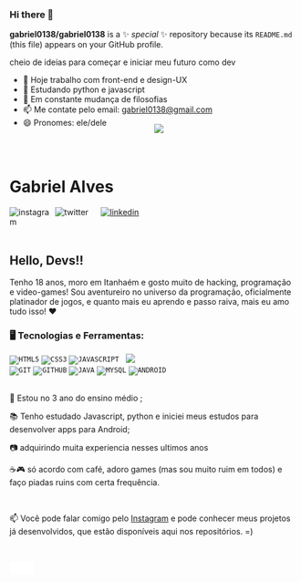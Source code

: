 ### Hi there 👋

**gabriel0138/gabriel0138** is a ✨ _special_ ✨ repository because its `README.md` (this file) appears on your GitHub profile.

cheio de ideias para começar e iniciar meu futuro como dev

- 🔭 Hoje trabalho com front-end e design-UX
- 🌱 Estudando python e javascript
- 💬 Em constante mudança de filosofias
- 📫 Me contate pelo email: gabriel0138@gmail.com
- 😄 Pronomes: ele/dele

<img align="right" width="250px" style="margin-top:-20px" src="https://i.ibb.co/kS6Lf58/Snapinsta-app-307326408-616317533306819-6695734403300442127-n-1080.jpg">

</br>
</br>

<div dsplay="inline-block">
 
 <h1 align="left">Gabriel Alves</h1>
 <a href="https://www.instagram.com/abismo.y2k/">
    <img align="left" width="80px" src="https://i.ibb.co/qkGSp1D/instagram.png" alt="instagram" style="vertical-align:top;">
  </a> 
  <a href="https://twitter.com/Gabriel91752744">
    <img align="left" width="80px" src="https://i.ibb.co/ZcFHDpv/twitter.png" alt="twitter" style="vertical-align:top;">
  </a>
  <a href="https://www.linkedin.com/in/gabriel-dos-santos-alves-86718a252/">
    <img width="80px" src="https://i.ibb.co/RyZx12b/linkedin.png" alt="linkedin" style="vertical-align:top;">
  </a>
</div>





</br>
</br>

## Hello, Devs!!

Tenho 18 anos, moro em Itanhaém e gosto muito de hacking, programação e video-games! Sou aventureiro no universo da programação, oficialmente platinador de jogos, e quanto mais eu aprendo e passo raiva, mais eu amo tudo isso!  ❤

<p></p>

### 🖥️ Tecnologias e Ferramentas: 
<img width="300px" align="right" src="https://i.ibb.co/kS6Lf58/Snapinsta-app-307326408-616317533306819-6695734403300442127-n-1080.jpg">
<code><img width="40px" src="https://cdn.jsdelivr.net/gh/devicons/devicon/icons/html5/html5-original-wordmark.svg" title = "HTML5"/></code>
<code><img width="40px" src="https://cdn.jsdelivr.net/gh/devicons/devicon/icons/css3/css3-original-wordmark.svg" title = "CSS3"/></code>
<code><img width="40px" src="https://cdn.jsdelivr.net/gh/devicons/devicon/icons/javascript/javascript-original.svg" title = "JAVASCRIPT"/></code>
<code><img width="40px" src="https://cdn.jsdelivr.net/gh/devicons/devicon/icons/git/git-original.svg" title = "GIT"/></code>
<code><img width="40px" src="https://cdn.jsdelivr.net/gh/devicons/devicon/icons/github/github-original.svg" title = "GITHUB"/></code>
<code><img width="40px" src="https://cdn.jsdelivr.net/gh/devicons/devicon/icons/java/java-original.svg" title = "JAVA"/></code>
<code><img width="40px" src="https://cdn.jsdelivr.net/gh/devicons/devicon/icons/mysql/mysql-original.svg" title = "MYSQL"/></code>
<code><img width="40px" src="https://cdn.jsdelivr.net/gh/devicons/devicon/icons/android/android-original.svg" title = "ANDROID"/></code>


</br>
</br>
<div display="inline-block">
 <p align="left">🤿 Estou no 3 ano do ensino médio </a>;</p>
 <p align="left">📚 Tenho estudado Javascript, python e iniciei meus estudos para desenvolver apps para Android;</p>
 <p align="left">📷 adquirindo muita experiencia nesses ultimos anos</p>
 <p align="left">☕🎮 só acordo com café, adoro games (mas sou muito ruim em todos) e faço piadas ruins com certa frequência.</p>
</div>



</br>

📫 Você pode falar comigo pelo [Instagram](https://www.instagram.com/abismo.y2k) e pode conhecer meus projetos já desenvolvidos, que estão disponíveis aqui nos repositórios. =)

</br>

<a href="https://www.instagram.com/abismo.y2k" target="_blank"><img align="left" alt="Instagram" width="22px" src="https://github.com/Aakarsh-B/trying-repos/blob/master/insta.svg" />
<a href="https://www.linkedin.com/in/gabriel-dos-santos-alves-86718a252/" target="_blank"><img align="left" alt="LinkedIn" width="22px" src="https://github.com/Aakarsh-B/trying-repos/blob/master/linkedin.svg" />

##
<p align="center">
<a href="https://github.com/gabriel0138">
</a>
</p>
